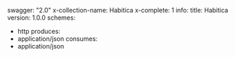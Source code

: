 swagger: "2.0"
x-collection-name: Habitica
x-complete: 1
info:
  title: Habitica
  version: 1.0.0
schemes:
- http
produces:
- application/json
consumes:
- application/json